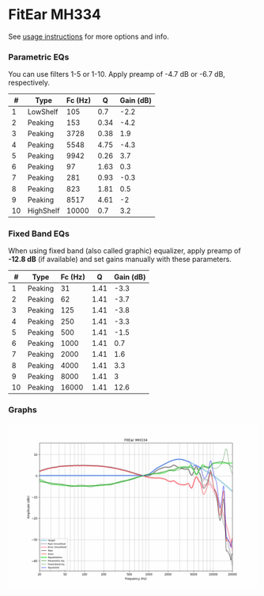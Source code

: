 # FitEar MH334
See [usage instructions](https://github.com/jaakkopasanen/AutoEq#usage) for more options and info.

### Parametric EQs
You can use filters 1-5 or 1-10. Apply preamp of -4.7 dB or -6.7 dB, respectively.

|   # | Type      |   Fc (Hz) |    Q |   Gain (dB) |
|-----|-----------|-----------|------|-------------|
|   1 | LowShelf  |       105 | 0.7  |        -2.2 |
|   2 | Peaking   |       153 | 0.34 |        -4.2 |
|   3 | Peaking   |      3728 | 0.38 |         1.9 |
|   4 | Peaking   |      5548 | 4.75 |        -4.3 |
|   5 | Peaking   |      9942 | 0.26 |         3.7 |
|   6 | Peaking   |        97 | 1.63 |         0.3 |
|   7 | Peaking   |       281 | 0.93 |        -0.3 |
|   8 | Peaking   |       823 | 1.81 |         0.5 |
|   9 | Peaking   |      8517 | 4.61 |        -2   |
|  10 | HighShelf |     10000 | 0.7  |         3.2 |

### Fixed Band EQs
When using fixed band (also called graphic) equalizer, apply preamp of **-12.8 dB** (if available) and set gains manually with these parameters.

|   # | Type    |   Fc (Hz) |    Q |   Gain (dB) |
|-----|---------|-----------|------|-------------|
|   1 | Peaking |        31 | 1.41 |        -3.3 |
|   2 | Peaking |        62 | 1.41 |        -3.7 |
|   3 | Peaking |       125 | 1.41 |        -3.8 |
|   4 | Peaking |       250 | 1.41 |        -3.3 |
|   5 | Peaking |       500 | 1.41 |        -1.5 |
|   6 | Peaking |      1000 | 1.41 |         0.7 |
|   7 | Peaking |      2000 | 1.41 |         1.6 |
|   8 | Peaking |      4000 | 1.41 |         3.3 |
|   9 | Peaking |      8000 | 1.41 |         3   |
|  10 | Peaking |     16000 | 1.41 |        12.6 |

### Graphs
![](./FitEar%20MH334.png)
